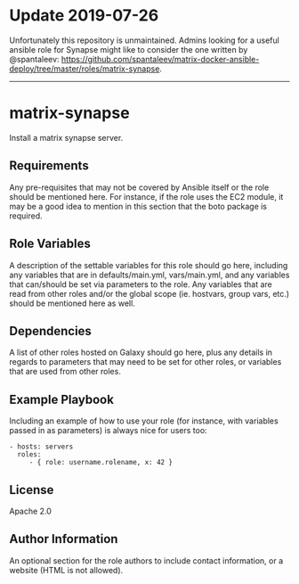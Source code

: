 # Update 2019-07-26

Unfortunately this repository is unmaintained. Admins looking for a useful ansible role
for Synapse might like to consider the one written by @spantaleev: 
https://github.com/spantaleev/matrix-docker-ansible-deploy/tree/master/roles/matrix-synapse.


-----

matrix-synapse
==============

Install a matrix synapse server.

Requirements
------------

Any pre-requisites that may not be covered by Ansible itself or the role should be mentioned here. For instance, if the role uses the EC2 module, it may be a good idea to mention in this section that the boto package is required.

Role Variables
--------------

A description of the settable variables for this role should go here, including any variables that are in defaults/main.yml, vars/main.yml, and any variables that can/should be set via parameters to the role. Any variables that are read from other roles and/or the global scope (ie. hostvars, group vars, etc.) should be mentioned here as well.

Dependencies
------------

A list of other roles hosted on Galaxy should go here, plus any details in regards to parameters that may need to be set for other roles, or variables that are used from other roles.

Example Playbook
----------------

Including an example of how to use your role (for instance, with variables passed in as parameters) is always nice for users too:

    - hosts: servers
      roles:
         - { role: username.rolename, x: 42 }

License
-------

Apache 2.0

Author Information
------------------

An optional section for the role authors to include contact information, or a website (HTML is not allowed).
